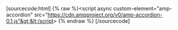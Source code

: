 

[sourcecode:html]
{% raw %}&lt;script async custom-element="amp-accordion" src="https://cdn.ampproject.org/v0/amp-accordion-0.1.js"&gt;&lt;/script&gt;
{% endraw %}
[/sourcecode]

